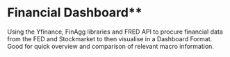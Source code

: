 # Financial Dashboard**
Using the Yfinance, FinAgg libraries and FRED API to procure financial data from the FED and Stockmarket to then visualise in a Dashboard Format. Good for quick overview and comparison of relevant macro information.
